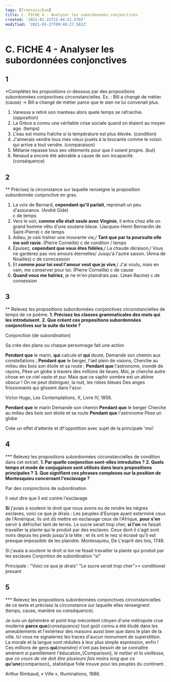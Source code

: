 ```yaml
---
tags: [Francais/Exo]
title: C. FICHE 4 - Analyser les subordonnées conjonctives
created: '2021-01-21T12:44:51.579Z'
modified: '2021-01-27T09:40:27.582Z'
---
```


# C. FICHE 4 - Analyser les subordonnées conjonctives

## 1
*Complétez les propositions ci-dessous par des propositions subordonnées conjonctives circonstancielles.
Ex. : Bill a changé de métier. (cause) → Bill a changé de métier parce que le sien ne lui convenait plus.
1. Vanessa a retiré son manteau alors quele temps se rafraichie. (opposition)
2. La Grèce a connu une véritable crise sociale quand on étaient au moyen age. (temps)
3. L'eau est moins fraîche si la température est plus élevée. (condition)
4. J'aimerais vendre tous mes vieux jouets à la brocante comme le voisin qui arrive a tout vendre. (comparaison)
5. Mélanie repasse tous ses vêtements pour que il soient propre. (but)
6. Renaud a encore été adorable a cause de son incapacité. (conséquence)

## 2
** Précisez la circonstance sur laquelle renseigne la proposition subordonnée conjonctive en gras.
1. La voix de Bernard, **cependant qu'il parlait**, reprenait un peu d'assurance. (André Gide)   
c de temps
2. Vers le soir, **comme elle était seule avec Virginie**, il entra chez elle un grand homme vêtu d'une soutane bleue. (Jacques-Henri Bernardin de Saint-Pierre)
c de temps
3. Adieu, je vais traîner une mourante vie,/ **Tant que par ta poursuite elle me soit ravie**. (Pierre Corneille)
c de conditon / temps
4. Épuisez, **cependant que vous êtes fidèles**,/ La chaude déraison,/ Vous ne garderez pas vos amours éternelles/ Jusqu'à l'autre saison. (Anna de Noailles)
c de conncession
5. Et **comme pour toi seul l'amour veut que je vive**,/ J'ai voulu, mais en vain, me conserver pour toi. (Pierre Corneille)
c de cause
6. **Quand vous me haïriez**, je ne m'en plaindrais pas. (Jean Racine)
c de consession

## 3
** Relevez les propositions subordonnées conjonctives circonstancielles de temps de ce poème.
**1. Précisez les classes grammaticales des mots qui les introduisent.**
**2. Que créent ces propositions subordonnées conjonctives sur la suite du texte ?**

Conjonction (de subordination)

Sa crée des plans ou chaque personnage fait une action

**Pendant que** le marin, **qui** calcule et **qui** doute, 
Demande son chemin aux constellations ;
**Pendant que** le berger, l'œil plein de visions,
Cherche au milieu des bois son étoile et sa route ;
**Pendant que** l'astronome, inondé de rayons,
Pèse un globe à travers des millions de lieues, 
Moi, je cherche autre chose en ce ciel vaste et pur. 
Mais que ce saphir sombre est un abîme obscur !
On ne peut distinguer, la nuit, les robes bleues 
Des anges frissonnants qui glissent dans l'azur.

Victor Hugo, Les Contemplations, X, Livre IV, 1856.

**Pendant que** le marin Demande son chemin
**Pendant que** le berger Cherche au milieu des bois son étoile et sa route
**Pendant que** l'astronome Pèse un globe 

Crée un effet d'attente et df'oppotition avec sujet de la principale 'moi'

## 4
*** Relevez les propositions subordonnées circonstancielles de condition dans cet extrait.
**1. Par quelle conjonction sont-elles introduites ?**
**2. Quels temps et mode de conjugaison sont utilisés dans leurs propositions principales ?**
**3. Que signifient ces phrases complexes sur la position de Montesquieu concernant l'esclavage ?**

Par des conjonctions de subordination


Il veut dire que il est contre l'esclavage 

**Si** j'avais à soutenir le droit que nous avons eu de rendre les nègres esclaves, voici ce que je dirais :
Les peuples d'Europe ayant exterminé ceux de l'Amérique, ils ont dû mettre en esclavage ceux de l'Afrique, **pour s'en** servir à défricher tant de terres.
Le sucre serait trop cher, **si l'on** ne faisait travailler la plante qui le produit par des esclaves.
Ceux dont il s'agit sont noirs depuis les pieds jusqu'à la tête ; et ils ont le nez si écrasé qu'il est presque impossible de les plaindre. 
Montesquieu, De L'esprit des lois, 1748.

Si j'avais à soutenir le droit
si lon ne fesait travailler la plante qui produit par les esclaves
Conjontion de subordination "si"

Principale : "Voici ce que je dirais"
  "Le sucre serait trop cher">> conditionel presant




## 5
*** Relevez les propositions subordonnées conjonctives circonstancielles de ce texte et précisez la circonstance sur laquelle elles renseignent (temps, cause, manière ou conséquence).

Je suis un éphémère et point trop mécontent citoyen d'une métropole crue moderne **parce que**_{conséquance}_ tout goût connu a été éludé dans les ameublements et l'extérieur des maisons aussi bien que dans le plan de la ville. Ici vous ne signaleriez les traces d'aucun monument
de superstition. La morale et la langue sont réduites à leur plus simple expression, enfin ! Ces millions de gens **qui**_{manière}_ n'ont pas besoin de se connaître amènent si pareillement l'éducation_{Comparison}_, le métier et la vieillesse, que ce cours de vie doit être plusieurs fois moins long que ce **qu'une**_{comparison}_ statistique folle trouve pour les peuples du continent.

Arthur Rimbaud, « Ville », Illuminations, 1886.















